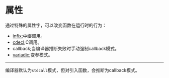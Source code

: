 # 属性

通过特殊的属性字，可以改变函数在运行时的行为：
* [infix](infix.md);中缀调用。
* [cdecl](cdecl.md);C调用。
* callback;当编译器推断失败时手动强制callback模式。
* [variadic](variadic.md);变参模式。


----
编译器默认为`stdcall`模式，但对引入函数，会推断为callback模式。